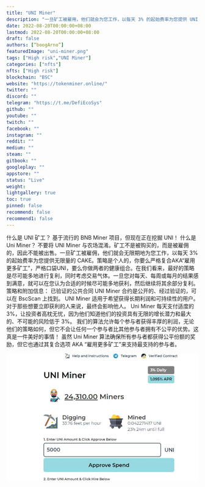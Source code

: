 ```yaml
---
title: "UNI Miner"
description: "一旦矿工被雇用，他们就会为您工作，以每天 3% 的起始费率为您提供 UNI"
date: 2022-08-20T00:00:00+08:00
lastmod: 2022-08-20T00:00:00+08:00
draft: false
authors: [“boogArno”]
featuredImage: "uni-miner.png"
tags: ["High risk","UNI Miner"]
categories: ["nfts"]
nfts: ["High risk"]
blockchain: "BSC"
website: "https://tokenminer.online/"
twitter: ""
discord: ""
telegram: "https://t.me/DefiEcoSys"
github: ""
youtube: ""
twitch: ""
facebook: ""
instagram: ""
reddit: ""
medium: ""
steam: ""
gitbook: ""
googleplay: ""
appstore: ""
status: "Live"
weight: 
lightgallery: true
toc: true
pinned: false
recommend: false
recommend1: false
---
```

什么是 UNI 矿工？
基于流行的 BNB Miner 项目，但现在正在挖掘 UNI！
什么是 Uni Miner？
不要将 UNI Miner 与农场混淆。矿工不是被购买的，而是被雇佣的，因此不能被出售。一旦矿工被雇佣，他们就会无限期地为您工作，以每天 3% 的起始费率为您提供无限量的 CAKE。策略是个人的，你要么严格复合AKA“雇用更多矿工”，严格口袋UNI，要么你做两者的健康组合。在我们看来，最好的策略是尽可能多地进行复利，同时考虑交易气体。一旦您对每天、每周或每月的结果感到满意，就可以在您认为合适的时候尽可能多地获利，然后继续将其余部分复利。
策略和附加信息：
已验证的公共合同
UNI Miner 合约是公开的、经过验证的，可以在 BscScan 上找到。
UNI Miner 适用于希望获得长期利润和可持续性的用户。对于那些想要立即获利的人来说，最终会影响他人。
Uni Miner 每天支付适度的 3%，让投资者高枕无忧，因为他们知道他们的投资具有无限的增长潜力和最大的、不可能的风险低于 3%。
我们的算法允许每个参与者获得丰厚的利润，无论他们的策略如何，但它不会让任何一个参与者比其他参与者拥有不公平的优势。这真是一件美好的事情！
虽然 Uni Miner 算法确保所有参与者都获得公平份额的奖励，但它也通过其复合选项 AKA “雇用更多矿工”来支持最支持的参与者。

![uniminer-dapp-high-risk-bsc-image1_91bab266951e592f42de270fd19e8ae7](uniminer-dapp-high-risk-bsc-image1_91bab266951e592f42de270fd19e8ae7.png)
